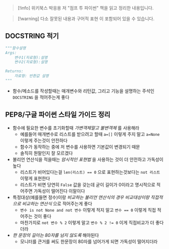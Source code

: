 > [!info] 위키북스 박응용 저 "점프 투 파이썬" 책을 읽고 정리한 내용입니다.

> [!warning] 다소 잘못된 내용과 구어적 표현 이 포함되어 있을 수 있습니다.

## DOCSTRING 적기

```python
"""함수설명
Args:
	변수1(자료형):설명
	변수2(자료형):설명

Returns:
	자료형: 반환값 설명
"""
```

- 함수/메소드를 작성할때는 매개변수와 리턴값, 그리고 기능을 설명하는 주석인 `DOCSTRING` 을 적어주는게 좋다

## PEP8/구글 파이썬 스타일 가이드 정리

- 함수에 필요한 변수를 초기화할때 *가변객체말고 불변객체* 를 사용해라
	- 예를들어 매개변수로 리스트를 받으려고 할때 `a=[]` 이렇게 주지 말고 `a=None` 이렇게 주는것이 안전하다
	- 함수가 동작하는 중에 저 변수를 사용하면 기본값이 변경되기 때문
	- 솔직히 뭔말인지 잘 모르겠다
- 불리언 연산식을 적을때는 *암시적인 표현법* 을 사용하는 것이 더 안전하고 가독성이 높다
	- 리스트가 비어있다는걸 `len(리스트) == 0` 으로 표현하는것보다는 `not 리스트` 이렇게 표현한다
	- 리스트가 비면 당연히 `False` 값을 갖는데 굳이 길이가 0이라고 명시적으로 적어주면 가독성이 떨어진다 이말이다
- 특정대상(예를들면 정수)이랑 *비교하는 불리언 연산식의 경우 비교대상이랑 직접적으로 비교하는 연산식* 으로 적어주는게 좋다
	- `변수 is not None and not 변수` 이렇게 적지 말고 `변수 == 0` 이렇게 직접 적어주는 것이 좋다
	- 마찬가지로 `not 변수 % 2` 이렇게 말고 `변수 % 2 != 0` 이게 직접비교가 더 좋다더라
- *한 문장의 길이는 80자를 넘지 않도록* 해야된다
	- 모니터를 큰거를 써도 한문장이 80자를 넘어가게 되면 가독성이 떨어지더라